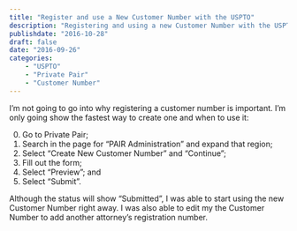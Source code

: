 ```yaml
---
title: "Register and use a New Customer Number with the USPTO"
description: "Registering and using a new Customer Number with the USPTO."
publishdate: "2016-10-28"
draft: false
date: "2016-09-26"
categories: 
    - "USPTO"
    - "Private Pair"
    - "Customer Number"
---
```


I’m not going to go into why registering a customer number is important. I’m only going show the fastest way to create one and when to use it:

0. Go to Private Pair;
0. Search in the page for “PAIR Administration” and expand that region;
0. Select “Create New Customer Number” and “Continue”;
0. Fill out the form;
0. Select “Preview”; and
0. Select “Submit”.

Although the status will show “Submitted”, I was able to start using the new Customer Number right away. I was also able to edit my the Customer Number to add another attorney’s registration number.